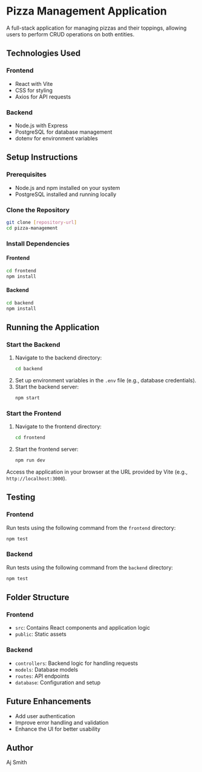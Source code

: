 
# Pizza Management Application

A full-stack application for managing pizzas and their toppings, allowing users to perform CRUD operations on both entities.

## Technologies Used

### Frontend
- React with Vite
- CSS for styling
- Axios for API requests

### Backend
- Node.js with Express
- PostgreSQL for database management
- dotenv for environment variables

## Setup Instructions

### Prerequisites
- Node.js and npm installed on your system
- PostgreSQL installed and running locally

### Clone the Repository
```bash
git clone [repository-url]
cd pizza-management
```

### Install Dependencies
#### Frontend
```bash
cd frontend
npm install
```

#### Backend
```bash
cd backend
npm install
```

## Running the Application

### Start the Backend
1. Navigate to the backend directory:
   ```bash
   cd backend
   ```
2. Set up environment variables in the `.env` file (e.g., database credentials).
3. Start the backend server:
   ```bash
   npm start
   ```

### Start the Frontend
1. Navigate to the frontend directory:
   ```bash
   cd frontend
   ```
2. Start the frontend server:
   ```bash
   npm run dev
   ```

Access the application in your browser at the URL provided by Vite (e.g., `http://localhost:3000`).

## Testing

### Frontend
Run tests using the following command from the `frontend` directory:
```bash
npm test
```

### Backend
Run tests using the following command from the `backend` directory:
```bash
npm test
```

## Folder Structure

### Frontend
- `src`: Contains React components and application logic
- `public`: Static assets

### Backend
- `controllers`: Backend logic for handling requests
- `models`: Database models
- `routes`: API endpoints
- `database`: Configuration and setup

## Future Enhancements
- Add user authentication
- Improve error handling and validation
- Enhance the UI for better usability

## Author
Aj Smith
